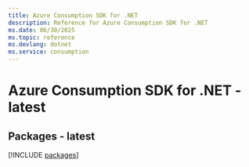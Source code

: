 ```yaml
---
title: Azure Consumption SDK for .NET
description: Reference for Azure Consumption SDK for .NET
ms.date: 06/30/2025
ms.topic: reference
ms.devlang: dotnet
ms.service: consumption
---
```

# Azure Consumption SDK for .NET - latest
## Packages - latest
[!INCLUDE [packages](consumption-index.md)]